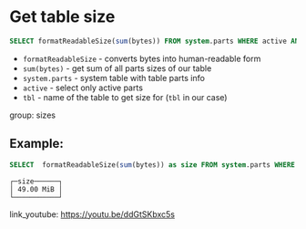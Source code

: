# Get table size

```sql
SELECT formatReadableSize(sum(bytes)) FROM system.parts WHERE active AND table = 'tbl';
```

- `formatReadableSize` - converts bytes into human-readable form
- `sum(bytes)` - get sum of all parts sizes of our table
- `system.parts` - system table with table parts info
- `active` - select only active parts
- `tbl` - name of the table to get size for (`tbl` in our case)

group: sizes

## Example: 
```sql
SELECT  formatReadableSize(sum(bytes)) as size FROM system.parts WHERE active AND table = 'tbl';
```
```
┌─size──────┐
│ 49.00 MiB │
└───────────┘

```

link_youtube: https://youtu.be/ddGtSKbxc5s

